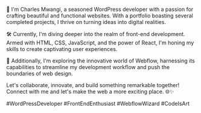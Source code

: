  👋 I'm Charles Mwangi, a seasoned WordPress developer with a passion for crafting beautiful and functional websites. With a portfolio boasting several completed projects, I thrive on turning ideas into digital realities.

🛠️ Currently, I'm diving deeper into the realm of front-end development. Armed with HTML, CSS, JavaScript, and the power of React, I'm honing my skills to create captivating user experiences.

🌊 Additionally, I'm exploring the innovative world of Webflow, harnessing its capabilities to streamline my development workflow and push the boundaries of web design.

Let's collaborate, innovate, and build something remarkable together! Connect with me and let's make the web a more exciting place. 🌐✨

#WordPressDeveloper #FrontEndEnthusiast #WebflowWizard #CodeIsArt
